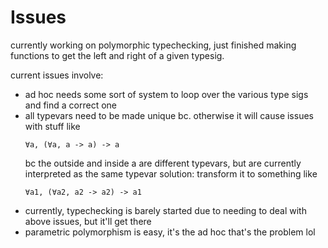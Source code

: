 # Issues

currently working on polymorphic typechecking, just finished making functions to get the left and right of a given typesig.

current issues involve:
- ad hoc needs some sort of system to loop over the various type sigs and find a correct one
- all typevars need to be made unique bc. otherwise it will cause issues with stuff like
  ```
  ∀a, (∀a, a -> a) -> a
  ```
  bc the outside and inside a are different typevars, but are currently interpreted as the same typevar
  solution: transform it to something like
  ```
  ∀a1, (∀a2, a2 -> a2) -> a1
  ```
- currently, typechecking is barely started due to needing to deal with above issues, but it'll get there
- parametric polymorphism is easy, it's the ad hoc that's the problem lol
